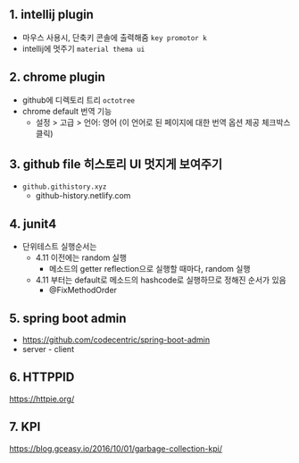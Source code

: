 ## 1. intellij plugin
* 마우스 사용시, 단축키 콘솔에 출력해줌
  `key promotor k`
* intellij에 멋주기
  `material thema ui`

## 2. chrome plugin
* github에 디렉토리 트리
  `octotree`
* chrome default 번역 기능
  * 설정 > 고급 > 언어: 영어 (이 언어로 된 페이지에 대한 번역 옵션 제공 체크박스 클릭)

## 3. github file 히스토리 UI 멋지게 보여주기
* `github.githistory.xyz`
  * github-history.netlify.com

## 4. junit4
* 단위테스트 실행순서는
  * 4.11 이전에는 random 실행
    * 메소드의 getter reflection으로 실행할 때마다, random 실행
  * 4.11 부터는 default로 메소드의 hashcode로 실행하므로 정해진 순서가 있음
    * @FixMethodOrder

## 5. spring boot admin
* https://github.com/codecentric/spring-boot-admin
* server - client

## 6. HTTPPID
https://httpie.org/

## 7. KPI
https://blog.gceasy.io/2016/10/01/garbage-collection-kpi/
